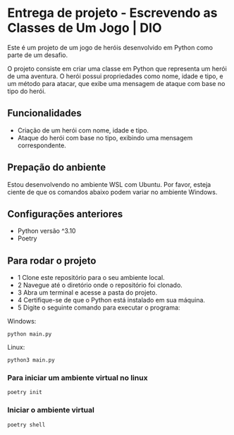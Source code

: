 
# Entrega de projeto - Escrevendo as Classes de Um Jogo | DIO
Este é um projeto de um jogo de heróis desenvolvido em Python como parte de um desafio.

O projeto consiste em criar uma classe em Python que representa um herói de uma aventura. O herói possui propriedades como nome, idade e tipo, e um método para atacar, que exibe uma mensagem de ataque com base no tipo do herói.

## Funcionalidades
- Criação de um herói com nome, idade e tipo.
- Ataque do herói com base no tipo, exibindo uma mensagem correspondente.

## Prepação do anbiente
Estou desenvolvendo no ambiente WSL com Ubuntu. Por favor, esteja ciente de que os comandos abaixo podem variar no ambiente Windows.

## Configurações anteriores
- Python versão ^3.10
- Poetry

## Para rodar o projeto
- 1 Clone este repositório para o seu ambiente local.
- 2 Navegue até o diretório onde o repositório foi clonado.
- 3 Abra um terminal e acesse a pasta do projeto.
- 4 Certifique-se de que o Python está instalado em sua máquina.
- 5 Digite o seguinte comando para executar o programa:

Windows: 
````
python main.py
````

Linux: 
````
python3 main.py
````

### Para iniciar um ambiente virtual no linux
````
poetry init
````
### Iniciar o ambiente virtual
````
poetry shell
````